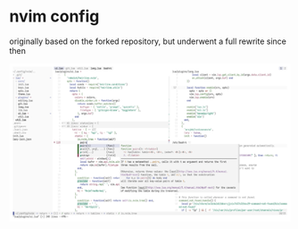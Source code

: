 # nvim config

originally based on the forked repository, but underwent a full rewrite since then

![screenshot](./preview.png)
